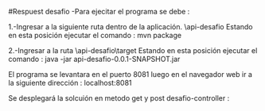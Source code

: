 #Respuest desafio 
-Para ejecitar el programa se debe :

1.-Ingresar a la siguiente ruta dentro de la aplicación.
\api-desafio
Estando en esta posición ejecutar el comando : mvn package

2.-Ingresar a la ruta 
\api-desafio\target
Estando en esta posición ejecutar el comando : java -jar api-desafio-0.0.1-SNAPSHOT.jar


El programa se levantara en el puerto 8081
luego en el navegador web ir a la siguiente dirección : localhost:8081

Se desplegará la solcuión en metodo get y post
desafio-controller :